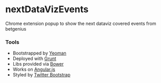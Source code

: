 # nextDataVizEvents

Chrome extension popup to show the next dataviz covered events from betgenius

### Tools

* Bootstrapped by [Yeoman](http://yeoman.io/)
* Deployed with [Grunt](http://gruntjs.com/)
* Libs provided via [Bower](http://bower.io/)
* Works on [Angular.js](https://angularjs.org/)
* Styled by [Twitter Bootstrap](http://getbootstrap.com/)
